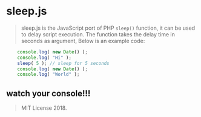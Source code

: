 # sleep.js
  > sleep.js is the JavaScript port of PHP `sleep()` function, it can be used to delay script execution.
  > The function takes the delay time in seconds as argument, Below is an example code:
 
  ```javascript
      console.log( new Date() );
      console.log( "Hi" );
      sleep( 5 ); // sleep for 5 seconds
      console.log( new Date() );
      console.log( "World" );
  ```

## watch your console!!!

> MIT License 2018.